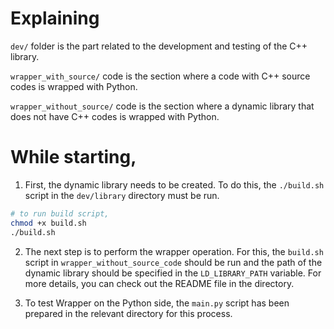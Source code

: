 # Explaining

`dev/` folder is the part related to the development and testing of the C++ library.

`wrapper_with_source/` code is the section where a code with C++ source codes is wrapped with Python.

`wrapper_without_source/` code is the section where a dynamic library that does not have C++ codes is wrapped with Python.

# While starting,

1. First, the dynamic library needs to be created. To do this, the `./build.sh` script in the `dev/library` directory must be run.

```bash
# to run build script,
chmod +x build.sh
./build.sh
```

2. The next step is to perform the wrapper operation. For this, the `build.sh` script in `wrapper_without_source_code` should be run and the path of the dynamic library should be specified in the `LD_LIBRARY_PATH` variable. For more details, you can check out the README file in the directory.

3. To test Wrapper on the Python side, the `main.py` script has been prepared in the relevant directory for this process.